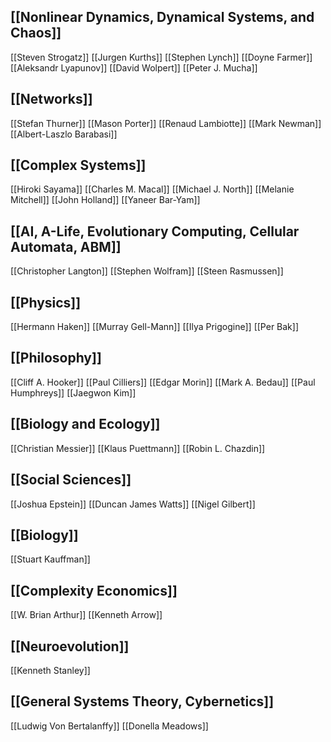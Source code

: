 ## [[Nonlinear Dynamics, Dynamical Systems, and Chaos]]
[[Steven Strogatz]]
[[Jurgen Kurths]]
[[Stephen Lynch]]
[[Doyne Farmer]]
[[Aleksandr Lyapunov]]
[[David Wolpert]]
[[Peter J. Mucha]]
## [[Networks]]
[[Stefan Thurner]]
[[Mason Porter]]
[[Renaud Lambiotte]]
[[Mark Newman]]
[[Albert-Laszlo Barabasi]]
## [[Complex Systems]]
[[Hiroki Sayama]]
[[Charles M. Macal]]
[[Michael J. North]]
[[Melanie Mitchell]]
[[John Holland]]
[[Yaneer Bar-Yam]]
## [[AI, A-Life, Evolutionary Computing, Cellular Automata, ABM]]
[[Christopher Langton]]
[[Stephen Wolfram]]
[[Steen Rasmussen]]
## [[Physics]]
[[Hermann Haken]]
[[Murray Gell-Mann]]
[[Ilya Prigogine]]
[[Per Bak]]
## [[Philosophy]]
[[Cliff A. Hooker]]
[[Paul Cilliers]]
[[Edgar Morin]]
[[Mark A. Bedau]]
[[Paul Humphreys]]
[[Jaegwon Kim]]
## [[Biology and Ecology]]
[[Christian Messier]]
[[Klaus Puettmann]]
[[Robin L. Chazdin]]
## [[Social Sciences]]
[[Joshua Epstein]]
[[Duncan James Watts]]
[[Nigel Gilbert]]
## [[Biology]]
[[Stuart Kauffman]]
## [[Complexity Economics]]
[[W. Brian Arthur]]
[[Kenneth Arrow]]
## [[Neuroevolution]]
[[Kenneth Stanley]]
## [[General Systems Theory, Cybernetics]]
[[Ludwig Von Bertalanffy]]
[[Donella Meadows]]